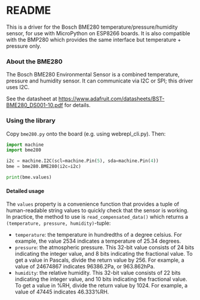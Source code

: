 # README #

This is a driver for the Bosch BME280 temperature/pressure/humidity sensor, for use with MicroPython on ESP8266 boards. It is also compatible with the BMP280 which provides the same interface but temperature + pressure only.

### About the BME280 ###

The Bosch BME280 Environmental Sensor is a combined temperature, pressure and humidity sensor. It can communicate via I2C or SPI; this driver uses I2C.

See the datasheet at https://www.adafruit.com/datasheets/BST-BME280_DS001-10.pdf for details.

### Using the library ###

Copy `bme280.py` onto the board (e.g. using webrepl_cli.py). Then:

``` python
import machine
import bme280

i2c = machine.I2C(scl=machine.Pin(5), sda=machine.Pin(4))
bme = bme280.BME280(i2c=i2c)

print(bme.values)
```

#### Detailed usage ####

The `values` property is a convenience function that provides a tuple of human-readable string values to quickly check that the sensor is working. In practice, the method to use is `read_compensated_data()` which returns a `(temperature, pressure, humidity)`-tuple:

* `temperature`:  the temperature in hundredths of a degree celsius. For example, the value 2534  indicates a temperature of 25.34 degrees.
* `pressure`: the atmospheric pressure. This 32-bit value consists of 24 bits indicating the integer value, and 8 bits indicating the fractional value. To get a value in Pascals, divide the return value by 256. For example, a value of 24674867 indicates 96386.2Pa, or 963.862hPa.
* `humidity`: the relative humidity. This 32-bit value consists of 22 bits indicating the integer value, and 10 bits indicating the fractional value. To get a value in %RH, divide the return value by 1024. For example, a value of 47445 indicates 46.333%RH.
